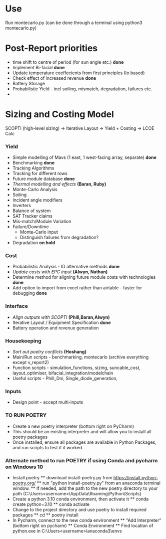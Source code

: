 # Use
Run montecarlo.py (can be done through a terminal using python3 montecarlo.py)

# Post-Report priorities
* time shift to centre of period (for sun angle etc.) **done**
* Implement Bi-facial **done**
* Update temperature coeffecients from first principles (Io based)
* Check effect of increased revenue **done**
* Battery Storage
* Probabilistic Yield - incl soiling, mismatch, degradation, failures etc.
* 

# Sizing and Costing Model
SCOPTI (high-level sizing) -> Iterative Layout -> Yield + Costing -> LCOE Calc

### Yield
* Simple modelling of Mavs (1 east, 1 west-facing array, separate) **done**
* Benchmarking **done**
* Tracking Algorithms
* Tracking for different rows
* Future module database **done**
* *Thermal modelling and effects* **(Baran, Ruby)**
* Monte-Carlo Analysis
* Soiling
* Incident angle modifiers
* Inverters 
* Balance of system
* SAT Tracker claims
* Mis-match/Module Variation
* Failure/Downtime
  * Monte-Carlo input
  * Distinguish failures from degradation?
* Degradation **on hold**

### Cost
* Probabilistic Analysis - ID alternative methods **done**
* *Update costs with EPC input* **(Alwyn, Nathan)**
* Determine method for aligning future module costs with technologies **done**
* Add option to import from excel rather than airtable - faster for debugging **done**


### Interface
* *Align outputs with SCOPTI* **(Phill,Baran,Alwyn)**
* Iterative Layout / Equipment Specification **done**
* Battery operation and revenue generation

### Housekeeping
* *Sort out poetry conflicts* **(Hoshang)**
* Main/Run scripts - benchmarking, montecarlo (archive everything except v_report2)
* Function scripts - simulation_functions, sizing, suncable_cost, layout_optimiser, bifacial_integration/modelchain
* Useful scripts - Phill_Dni, Single_diode_generation, 

### Inputs
* Design point - accept multi-inputs

### TO RUN POETRY
* Create a new poetry interpreter (bottom right on PyCharm)
* This should be an existing interpreter and will allow you to install all poetry packages
* Once installed, ensure all packages are available in Python Packages, and run scripts to test if it worked.

### Alternate method to run POETRY if using Conda and pycharm on Windows 10
* Install poetry
** download install-poetry.py from https://install.python-poetry.org/
** run "python install-poetry.py" from an anaconda terminal window.
** If needed, add the path to the new poetry directory to your path (C:\Users\<username>\AppData\Roaming\Python\Scripts) 
* Create a python 3.10 conda environment, then activate it
** conda create <name> python=3.10
** conda activate <name>
* Change to the project directory and use poetry to install required packages
** cd <project directory path>
** poetry install
* In Pycharm, connect to the new conda environment
** "Add Interpreter" (bottom right on pycharm)
** Conda Environment
** Find location of python.exe in C:\Users\<username>\anaconda3\envs